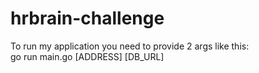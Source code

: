 # hrbrain-challenge

To run my application you need to provide 2 args like this: <br>
go run main.go [ADDRESS] [DB_URL]
